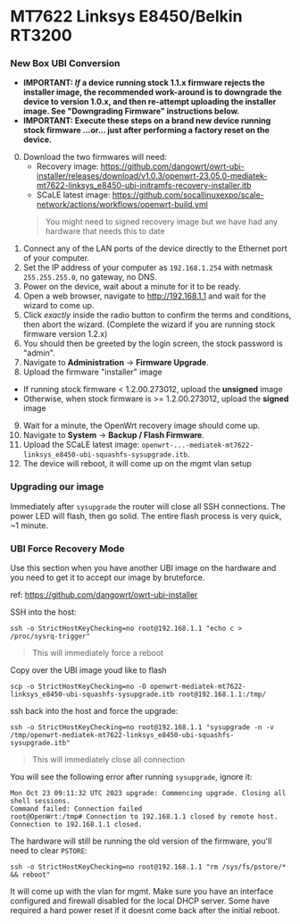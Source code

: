 # MT7622 Linksys E8450/Belkin RT3200

### New Box UBI Conversion

* **IMPORTANT: *If* a device running stock 1.1.x firmware rejects the installer image, the recommended work-around is to downgrade the device to version 1.0.x, and then re-attempt uploading the installer image.  See "Downgrading Firmware" instructions below.**
* **IMPORTANT: Execute these steps on a brand new device running stock firmware ...or... just after performing a factory reset on the device.**

0. Download the two firmwares will need:
   - Recovery image: https://github.com/dangowrt/owrt-ubi-installer/releases/download/v1.0.3/openwrt-23.05.0-mediatek-mt7622-linksys_e8450-ubi-initramfs-recovery-installer.itb
   - SCaLE latest image: https://github.com/socallinuxexpo/scale-network/actions/workflows/openwrt-build.yml
   > You might need to signed recovery image but we have had any hardware that needs this to date
1. Connect any of the LAN ports of the device directly to the Ethernet port of your computer.
2. Set the IP address of your computer as `192.168.1.254` with netmask `255.255.255.0`, no gateway, no DNS.
3. Power on the device, wait about a minute for it to be ready.
4. Open a web browser, navigate to http://192.168.1.1 and wait for the wizard to come up.
5. Click *exactly* inside the radio button to confirm the terms and conditions, then abort the wizard. (Complete the wizard if you are running stock firmware version 1.2.x)
6. You should then be greeted by the login screen, the stock password is "admin".
7. Navigate to __Administration__ -> __Firmware Upgrade__.
8. Upload the firmware "installer" image
  * If running stock firmware < 1.2.00.273012, upload the **unsigned** image
  * Otherwise, when stock firmware is >= 1.2.00.273012, upload the **signed** image
9. Wait for a minute, the OpenWrt recovery image should come up.
9. Navigate to __System__ -> __Backup / Flash Firmware__.
10. Upload the SCaLE latest image: `openwrt-...-mediatek-mt7622-linksys_e8450-ubi-squashfs-sysupgrade.itb`.
12. The device will reboot, it will come up  on the mgmt vlan setup

### Upgrading our image

Immediately after `sysupgrade` the router will close all SSH connections. The power LED will flash, then go solid. The entire flash process is very quick, ~1 minute.

### UBI Force Recovery Mode

Use this section when you have another UBI image on the hardware and you need to get it to accept our image
by bruteforce.

ref: https://github.com/dangowrt/owrt-ubi-installer

SSH into the host:

```
ssh -o StrictHostKeyChecking=no root@192.168.1.1 "echo c > /proc/sysrq-trigger"
```
> This will immediately force a reboot

Copy over the UBI image youd like to flash

```
scp -o StrictHostKeyChecking=no -O openwrt-mediatek-mt7622-linksys_e8450-ubi-squashfs-sysupgrade.itb root@192.168.1.1:/tmp/
```

ssh back into the host and force the upgrade:

```
ssh -o StrictHostKeyChecking=no root@192.168.1.1 "sysupgrade -n -v /tmp/openwrt-mediatek-mt7622-linksys_e8450-ubi-squashfs-sysupgrade.itb"
```
> This will immediately close all connection

You will see the following error after running `sysupgrade`, ignore it:

```
Mon Oct 23 09:11:32 UTC 2023 upgrade: Commencing upgrade. Closing all shell sessions.
Command failed: Connection failed
root@OpenWrt:/tmp# Connection to 192.168.1.1 closed by remote host.
Connection to 192.168.1.1 closed.
```

The hardware will still be running the old version of the firmware, you'll need to clear `PSTORE`:

```
ssh -o StrictHostKeyChecking=no root@192.168.1.1 "rm /sys/fs/pstore/* && reboot"
```

It will come up with the vlan for mgmt. Make sure you have an interface configured and firewall disabled for the local DHCP server.
Some have required a hard power reset if it doesnt come back after the initial reboot.
